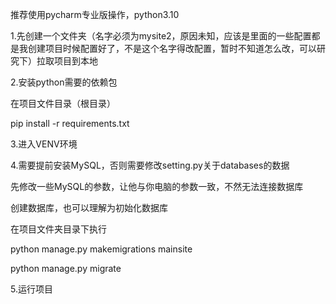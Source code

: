 推荐使用pycharm专业版操作，python3.10

1.先创建一个文件夹（名字必须为mysite2，原因未知，应该是里面的一些配置都是我创建项目时候配置好了，不是这个名字得改配置，暂时不知道怎么改，可以研究下）拉取项目到本地

2.安装python需要的依赖包

在项目文件目录（根目录）

pip install -r requirements.txt

3.进入VENV环境

4.需要提前安装MySQL，否则需要修改setting.py关于databases的数据

先修改一些MySQL的参数，让他与你电脑的参数一致，不然无法连接数据库

创建数据库，也可以理解为初始化数据库

在项目文件夹目录下执行

python manage.py makemigrations mainsite

python manage.py migrate

5.运行项目

